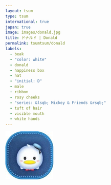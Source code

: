 ```yaml
---
layout: tsum
type: tsum
international: true
japan: true
image: images/donald.jpg
title: ドナルド | Donald
permalink: tsumtsum/donald
labels:
  - beak
  - "color: white"
  - donald
  - happiness box
  - hat
  - "initial: D"
  - male
  - ribbon
  - rosy cheeks
  - "series: &lsqb; Mickey & Friends &rsqb;"
  - tuft of hair
  - visible mouth
  - white hands
---
```

<img class="ui image" src="../images/donald.jpg">
